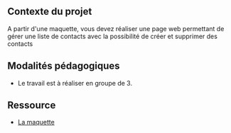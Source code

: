 ## Contexte du projet
A partir d'une maquette, vous devez réaliser une page web permettant de gérer une liste de contacts avec la possibilité de créer et supprimer des contacts

## Modalités pédagogiques

- Le travail est à réaliser en groupe de 3.

## Ressource 

- [La maquette](https://www.figma.com/file/Gv9YtBcVltAQBeGv4tn6sK/KDA-Quiz-APP?node-id=299%3A67)